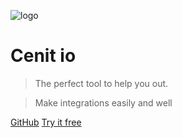 ![logo](https://user-images.githubusercontent.com/4213488/40578188-bcbf8a58-60c4-11e8-96d7-19842c348c5e.png)

# Cenit io

> The perfect tool to help you out.

> Make integrations easily and well


[GitHub](https://github.com/cenit-io)
[Try it free](https://cenit.io/)
